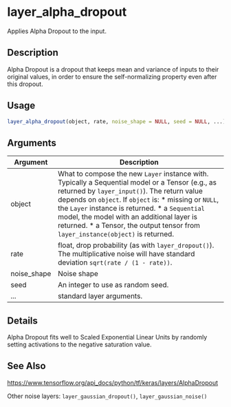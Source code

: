 # layer_alpha_dropout


Applies Alpha Dropout to the input.




## Description

Alpha Dropout is a dropout that keeps mean and variance of inputs to their
original values, in order to ensure the self-normalizing property even after
this dropout.





## Usage
```r
layer_alpha_dropout(object, rate, noise_shape = NULL, seed = NULL, ...)
```




## Arguments


Argument      |Description
------------- |----------------
object | What to compose the new ``Layer`` instance with. Typically a Sequential model or a Tensor (e.g., as returned by ``layer_input()``). The return value depends on ``object``. If ``object`` is:   *  missing or `NULL`, the `Layer` instance is returned.  *  a `Sequential` model, the model with an additional layer is returned.  *  a Tensor, the output tensor from `layer_instance(object)` is returned.
rate | float, drop probability (as with ``layer_dropout()``). The multiplicative noise will have standard deviation ``sqrt(rate / (1 - rate))``.
noise_shape | Noise shape
seed | An integer to use as random seed.
... | standard layer arguments.




## Details

Alpha Dropout fits well to Scaled Exponential Linear Units by randomly
setting activations to the negative saturation value.







## See Also

https://www.tensorflow.org/api_docs/python/tf/keras/layers/AlphaDropout

Other noise layers: 
`layer_gaussian_dropout()`,
`layer_gaussian_noise()`



